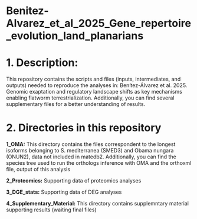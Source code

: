 # Benitez-Alvarez_et_al_2025_Gene_repertoire_evolution_land_planarians
# 1. Description:
This repository contains the scripts and files (inputs, intermediates, and outputs)  needed to reproduce the analyses in: Benítez-Álvarez et al. 2025. Genomic exaptation and regulatory landscape shifts as key mechanisms enabling flatworm terrestrialization. Additionally, you can find several supplementary files for a better understanding of results.

# 2. Directories in this repository

**1_OMA:** This directory contains the files correspondent to the longest isoforms belonging to S. mediterranea (SMED3) and Obama nungara (ONUN2), data not included in matedb2. Additionally, you can find the species tree used to run the orthologs inference with OMA and the orthoxml file, output of this analysis

**2_Proteomics:** Supporting data of proteomics analyses

**3_DGE_stats:** Supporting data of DEG analyses

**4_Supplementary_Material:** This directory contains supplemntary material supporting results  (waiting final files)
